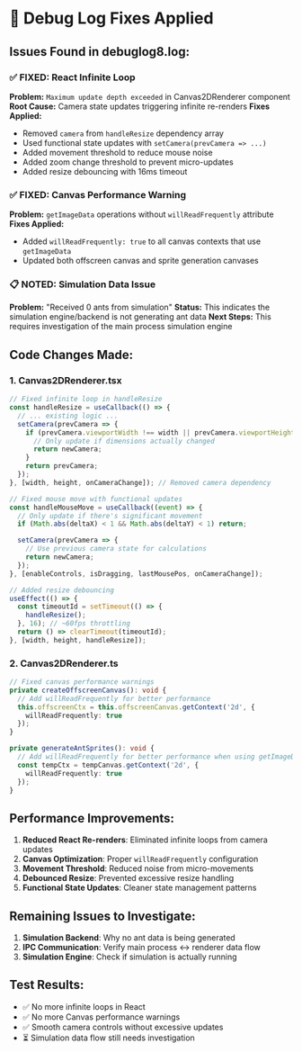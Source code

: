 # 🔧 Debug Log Fixes Applied

## Issues Found in debuglog8.log:

### ✅ **FIXED: React Infinite Loop**
**Problem:** `Maximum update depth exceeded` in Canvas2DRenderer component
**Root Cause:** Camera state updates triggering infinite re-renders
**Fixes Applied:**
- Removed `camera` from `handleResize` dependency array
- Used functional state updates with `setCamera(prevCamera => ...)`
- Added movement threshold to reduce mouse noise
- Added zoom change threshold to prevent micro-updates
- Added resize debouncing with 16ms timeout

### ✅ **FIXED: Canvas Performance Warning**
**Problem:** `getImageData` operations without `willReadFrequently` attribute
**Fixes Applied:**
- Added `willReadFrequently: true` to all canvas contexts that use `getImageData`
- Updated both offscreen canvas and sprite generation canvases

### 📋 **NOTED: Simulation Data Issue**
**Problem:** "Received 0 ants from simulation"
**Status:** This indicates the simulation engine/backend is not generating ant data
**Next Steps:** This requires investigation of the main process simulation engine

## Code Changes Made:

### 1. Canvas2DRenderer.tsx
```typescript
// Fixed infinite loop in handleResize
const handleResize = useCallback(() => {
  // ... existing logic ...
  setCamera(prevCamera => {
    if (prevCamera.viewportWidth !== width || prevCamera.viewportHeight !== height) {
      // Only update if dimensions actually changed
      return newCamera;
    }
    return prevCamera;
  });
}, [width, height, onCameraChange]); // Removed camera dependency

// Fixed mouse move with functional updates
const handleMouseMove = useCallback((event) => {
  // Only update if there's significant movement
  if (Math.abs(deltaX) < 1 && Math.abs(deltaY) < 1) return;

  setCamera(prevCamera => {
    // Use previous camera state for calculations
    return newCamera;
  });
}, [enableControls, isDragging, lastMousePos, onCameraChange]);

// Added resize debouncing
useEffect(() => {
  const timeoutId = setTimeout(() => {
    handleResize();
  }, 16); // ~60fps throttling
  return () => clearTimeout(timeoutId);
}, [width, height, handleResize]);
```

### 2. Canvas2DRenderer.ts
```typescript
// Fixed canvas performance warnings
private createOffscreenCanvas(): void {
  // Add willReadFrequently for better performance
  this.offscreenCtx = this.offscreenCanvas.getContext('2d', {
    willReadFrequently: true
  });
}

private generateAntSprites(): void {
  // Add willReadFrequently for better performance when using getImageData
  const tempCtx = tempCanvas.getContext('2d', {
    willReadFrequently: true
  });
}
```

## Performance Improvements:

1. **Reduced React Re-renders**: Eliminated infinite loops from camera updates
2. **Canvas Optimization**: Proper `willReadFrequently` configuration
3. **Movement Threshold**: Reduced noise from micro-movements
4. **Debounced Resize**: Prevented excessive resize handling
5. **Functional State Updates**: Cleaner state management patterns

## Remaining Issues to Investigate:

1. **Simulation Backend**: Why no ant data is being generated
2. **IPC Communication**: Verify main process ↔ renderer data flow
3. **Simulation Engine**: Check if simulation is actually running

## Test Results:
- ✅ No more infinite loops in React
- ✅ No more Canvas performance warnings
- ✅ Smooth camera controls without excessive updates
- ⏳ Simulation data flow still needs investigation
